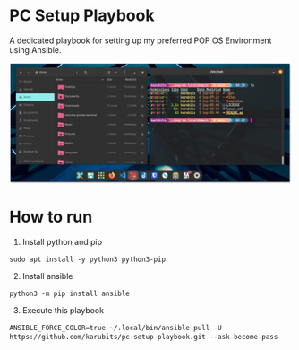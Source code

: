 # PC Setup Playbook

A dedicated playbook for setting up my preferred POP OS Environment using Ansible. 

![screenshot](img/screenshot.png)

# How to run

1. Install python and pip
```shell
sudo apt install -y python3 python3-pip
```
2. Install ansible
```shell 
python3 -m pip install ansible 
```
3. Execute this playbook
```shell
ANSIBLE_FORCE_COLOR=true ~/.local/bin/ansible-pull -U https://github.com/karubits/pc-setup-playbook.git --ask-become-pass
```
